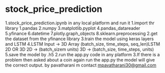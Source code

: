 # stock_price_prediction
1.stock_price_prediction.ipynb in any local platform and run it
    1.import thr library
        1.pandas
        2.numpy
        3.matplotlib.pyplot
        4.pandas_datareader
        5.yfinance 
        6.datetime
        7.plotly.graph_objects
        8.sklearn.preprocessing
    2.get the dataset from the yfinance library 
    3.train the model using keras layers and LSTM
    4.LSTM Input -> 3D Array (batch_size, time_steps, seq_len)LSTM 2D OR 3D
        2D -> (batch_sizem units)
        3D -> (batch_size, time_steps, units)
    5.save the model by .h5
2.run the app.py code in any platform 
3.If there is a problem then asked about a coin again run the app.py the model will give the correct output.
by pavatharani m
contact mpavatharani30@gmail.com
    